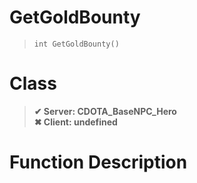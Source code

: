 # GetGoldBounty
> `int GetGoldBounty()`
# Class
> __✔ Server: CDOTA_BaseNPC_Hero__  
> __✖ Client: undefined__  
# Function Description

